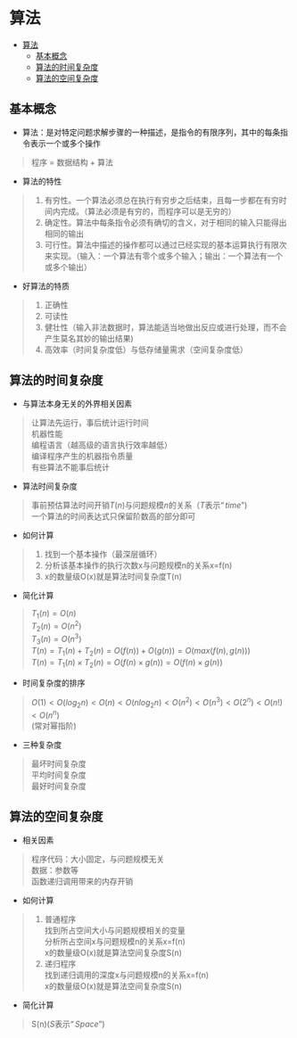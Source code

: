 # 算法

<!-- TOC -->

- [算法](#算法)
  - [基本概念](#基本概念)
  - [算法的时间复杂度](#算法的时间复杂度)
  - [算法的空间复杂度](#算法的空间复杂度)

<!-- /TOC -->

## 基本概念

- 算法：是对特定问题求解步骤的一种描述，是指令的有限序列，其中的每条指令表示一个或多个操作

> 程序 = 数据结构 + 算法

- 算法的特性

> 1. 有穷性。一个算法必须总在执行有穷步之后结束，且每一步都在有穷时间内完成。（算法必须是有穷的，而程序可以是无穷的）
> 2. 确定性。算法中每条指令必须有确切的含义，对于相同的输入只能得出相同的输出
> 3. 可行性。算法中描述的操作都可以通过已经实现的基本运算执行有限次来实现。（输入：一个算法有零个或多个输入；输出：一个算法有一个或多个输出）

- 好算法的特质

> 1. 正确性
> 2. 可读性
> 3. 健壮性（输入非法数据时，算法能适当地做出反应或进行处理，而不会产生莫名其妙的输出结果)
> 4. 高效率（时间复杂度低）与低存储量需求（空间复杂度低）

## 算法的时间复杂度

- 与算法本身无关的外界相关因素

> 让算法先运行，事后统计运行时间  
> 机器性能  
> 编程语言（越高级的语言执行效率越低）  
> 编译程序产生的机器指令质量  
> 有些算法不能事后统计

- 算法时间复杂度

> 事前预估算法时间开销$T(n)$与问题规模$n$的关系（$T$表示$“time”$)  
> 一个算法的时间表达式只保留阶数高的部分即可

- 如何计算
>
> 1. 找到一个基本操作（最深层循环）
> 2. 分析该基本操作的执行次数x与问题规模n的关系x=f(n)  
> 3. x的数量级O(x)就是算法时间复杂度T(n)

- 简化计算

> $T_1(n) = O(n)$  
> $T_2(n) = O(n^2)$  
> $T_3(n) = O(n^3)$  
> $T(n) = T_1(n) + T_2(n) = O(f(n))+ O(g(n)) = O(max(f(n),g(n)))$  
> $T(n) = T_1(n) \times T_2(n) = O(f(n)\times g(n)) = O(f(n)\times g(n))$

- 时间复杂度的排序

> $O(1)<O(log_2n)<O(n)<O(nlog_2n)<O(n^2)<O(n^3)<O(2^n)<O(n!)<O(n^n)$  
> (常对幂指阶)

- 三种复杂度

> 最坏时间复杂度  
> 平均时间复杂度  
> 最好时间复杂度

## 算法的空间复杂度

- 相关因素
  
> 程序代码：大小固定，与问题规模无关  
> 数据：参数等  
> 函数递归调用带来的内存开销

- 如何计算

> 1. 普通程序  
> 找到所占空间大小与问题规模相关的变量  
> 分析所占空间x与问题规模n的关系x=f(n)  
> x的数量级O(x)就是算法空间复杂度S(n)
> 2. 递归程序  
> 找到递归调用的深度x与问题规模n的关系x=f(n)  
> x的数量级O(x)就是算法空间复杂度S(n)  

- 简化计算

> S(n)($S$表示$“Space”$)
